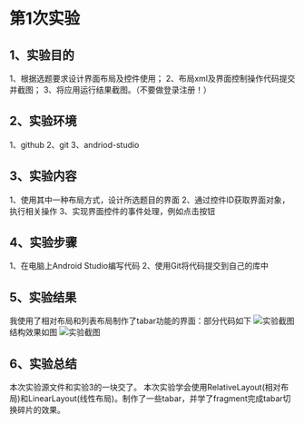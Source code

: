 # 第1次实验

## 1、实验目的
1、根据选题要求设计界面布局及控件使用；
2、布局xml及界面控制操作代码提交并截图；
3、将应用运行结果截图。（不要做登录注册！）

## 2、实验环境

1、github 
2、git
3、andriod-studio

## 3、实验内容
1、使用其中一种布局方式，设计所选题目的界面
2、通过控件ID获取界面对象，执行相关操作
3、实现界面控件的事件处理，例如点击按钮

## 4、实验步骤

1、在电脑上Android Studio编写代码
2、使用Git将代码提交到自己的库中

## 5、实验结果
我使用了相对布局和列表布局制作了tabar功能的界面：部分代码如下
![实验截图](https://github.com/GhostITS/android-labs-2018/blob/master/soft1614080902109/%E7%AC%AC%E5%9B%9B%E6%AC%A1%E5%AE%9E%E9%AA%8C%E6%88%AA%E5%9B%BE2.png?raw=true
)
结构效果如图
![实验截图](https://github.com/GhostITS/android-labs-2018/blob/master/soft1614080902109/%E7%AC%AC%E5%9B%9B%E6%AC%A1%E5%AE%9E%E9%AA%8C%E6%88%AA%E5%9B%BE.png?raw=true)
## 6、实验总结
本次实验源文件和实验3的一块交了。
本次实验学会使用RelativeLayout(相对布局)和LinearLayout(线性布局)。制作了一些tabar，并学了fragment完成tabar切换碎片的效果。
